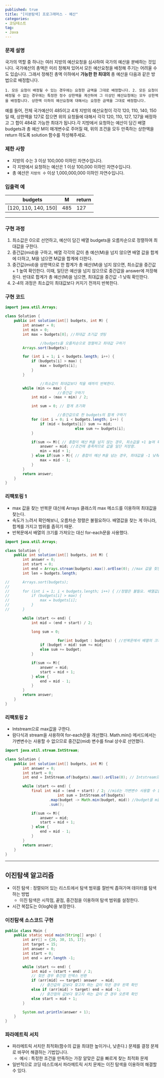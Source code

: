 ```yaml
---
published: true
title: "[이분탐색] 프로그래머스 - 예산"
categories: 
- 코딩테스트
tag:
- Java
---
```


### 문제 설명

국가의 역할 중 하나는 여러 지방의 예산요청을 심사하여 국가의 예산을 분배하는 것입니다. 국가예산의 총액은 미리 정해져 있어서 모든 예산요청을 배정해 주기는 어려울 수도 있습니다. 그래서 정해진 총액 이하에서 **가능한 한 최대의** 총 예산을 다음과 같은 방법으로 배정합니다.

`1. 모든 요청이 배정될 수 있는 경우에는 요청한 금액을 그대로 배정합니다.
2. 모든 요청이 배정될 수 없는 경우에는 특정한 정수 상한액을 계산하여 그 이상인 예산요청에는 모두 상한액을 배정합니다.
   상한액 이하의 예산요청에 대해서는 요청한 금액을 그대로 배정합니다.`

예를 들어, 전체 국가예산이 485이고 4개 지방의 예산요청이 각각 120, 110, 140, 150일 때, 상한액을 127로 잡으면 위의 요청들에 대해서 각각 120, 110, 127, 127을 배정하고 그 합이 484로 가능한 최대가 됩니다.각 지방에서 요청하는 예산이 담긴 배열 budgets과 총 예산 M이 매개변수로 주어질 때, 위의 조건을 모두 만족하는 상한액을 return 하도록 solution 함수를 작성해주세요.

### 제한 사항

- 지방의 수는 3 이상 100,000 이하인 자연수입니다.
- 각 지방에서 요청하는 예산은 1 이상 100,000 이하인 자연수입니다.
- 총 예산은 `지방의 수` 이상 1,000,000,000 이하인 자연수입니다.

### 입출력 예

| budgets | M | return |
| --- | --- | --- |
| [120, 110, 140, 150] | 485 | 127 |

---

### 구현 과정

1. 최소값은 0으로 선언하고, 예산이 담긴 배열 budgets을 오름차순으로 정렬하여 최대값을 구한다.
2. 중간값(mid)을 구하고,  배열 각각의 값이 총 예산(M)을 넘지 않으면 배열 값을 합계에 더하고, M을 넘으면 M값을 합계에 더한다.
3. 중간값(mid)을 상한액으로 한 합계가 총 예산(M)을 넘지 않으면, 최소값을 중간값 + 1 높여 확인한다. 이때, 일단은 예산을 넘지 않으므로 중간값을 answer에 저장해둔다. 반대로 합계가 총 예산(M)을 넘으면, 최대값을 중간값 -1 낮춰 확인한다.
4. 2-4의 과정은 최소값이 최대값보다 커지기 전까지 반복한다.

### 구현 코드

```java
import java.util.Arrays;

class Solution {
    public int solution(int[] budgets, int M) {
        int answer = 0;
        int min = 0;
        int max = budgets[0]; //최대값 초기값 셋팅

				//budgets을 오름차순으로 정렬하고 최대값 구하기
        Arrays.sort(budgets);

        for (int i = 1; i < budgets.length; i++) {
            if (budgets[i] > max) {
                max = budgets[i];
            }
        }

				//최소값이 최대값보다 작을 때까지 반복한다.
        while (min <= max) {
						//중간값 구하기
            int mid = (max + min) / 2;

            int sum = 0; // 합계 초기화

						//중간값으로 한 budgets의 합계 구하기
            for (int i = 0; i < budgets.length; i++) {
                if (mid < budgets[i]) sum += mid;
								else sum += budgets[i];
            }

            if(sum <= M){ // 총합이 예산 M을 넘지 않는 경우, 최소값을 +1 높여 확인한다.  
                answer = mid; //조건에 충족하므로 값을 일단 저장함.
                min = mid + 1;
            } else if(sum > M){ // 총합이 예산 M을 넘는 경우, 최대값을 -1 낮춰 확인한다.
                max = mid - 1;
            }
        }
        return answer;
    }
}
```

### 리팩토링 1

- max 값을 찾는 반복문 대신에 Arrays 클래스의 max 메소드를 이용하여 최대값을 찾는다.
- 속도가 느려서 확인해보니, 오름차순 정렬은 불필요하다. 배열값을 찾는 게 아니라, 합계를 가지고 범위를 좁히기 때문.
- 반복문에서 배열의 크기를 가져오는 대신 for-each문을 사용했다.

```java
import java.util.Arrays;

class Solution {
    public int solution(int[] budgets, int M) {
        int answer = 0;
        int start = 0;
        int end = Arrays.stream(budgets).max().orElse(0); //max 값을 찾는 반복문 대신에 Arrays 클래스의 max 메소드를 이용하여 최대값을 찾는다. 
        int len = budgets.length;

//      Arrays.sort(budgets);
//
//      for (int i = 1; i < budgets.length; i++) { //정렬은 불필요. 배열값을 찾는 게 아니라, 합계를 가지고 범위를 좁히기 때문.
//          if (budgets[i] > max) {
//              max = budgets[i];
//          }
//      }

        while (start <= end) {
            int mid = (end + start) / 2;

            long sum = 0;

						for(int budget : budgets) { //반복문에서 배열의 크기를 가져오는 대신 for-each문을 사용함.
                if (budget > mid) sum += mid;
                else sum += budget;
            }

            if(sum <= M){ 
                answer = mid; 
                start = mid + 1;
            } else { 
                end = mid - 1;
            }
        }
        return answer;
    }
}
```

### 리팩토링 2

- Intstream으로 max값을 구한다.
- 람다식과 stream을 사용하여 for-each문을 개선했다. Math.min() 메서드에서는 가변변수는 사용할 수 없으므로 중간값(mid) 변수를 final 상수로 선언했다.

```java
import java.util.stream.IntStream;

class Solution {
    public int solution(int[] budgets, int M) {
        int answer = 0;
        int start = 0;
        int end = IntStream.of(budgets).max().orElse(0); // Intstream으로 max값을 찾을 수 있다.

        while (start <= end) {
            final int mid = (end + start) / 2; //mid는 가변변수 사용할 수 없으므로 final 상수로 바꿔준다.
						int sum = IntStream.of(budgets)
                    .map(budget -> Math.min(budget, mid)) //budget을 mid와 비교하여 작은 값을 선택한다.
                    .sum();

            if(sum <= M){ 
                answer = mid; 
                start = mid + 1;
            } else { 
                end = mid - 1;
            }
        }
        return answer;
    }
}
```

---

## 이진탐색 알고리즘

- 이진 탐색 : 정렬되어 있는 리스트에서 탐색 범위를 절반씩 좁혀가며 데이터를 탐색하는 방법
    - 이진 탐색은 시작점, 끝점, 중간점을 이용하여 탐색 범위를 설정한다.
- 시간 복잡도는 0(logN)을 보장한다.

### 이진탐색 소스코드 구현

```java
public class Main {
    public static void main(String[] args) {
        int arr[] = {20, 30, 15, 17};
        int target = 15; 
        int answer = 0;
        int start = 0;
        int end = arr.length -1; 

        while (start <= end) {
            int mid = (start + end) / 2;
            // 찾은 경우 중간점 인덱스 반환
            if (arr[mid] == target) answer  = mid;
                // 중간값의 값보다 찾고자 하는 값이 작은 경우 왼쪽 확인
            else if (arr[mid] > target) end = mid -1;
                // 중간점의 값보다 찾고자 하는 값이 큰 경우 오른쪽 확인
            else start = mid + 1;
        }

        System.out.println(answer + 1);
    }
}
```

### 파라메트릭 서치

- 파라메트릭 서치란 최적화(함수의 값을 최대한 높이거나, 낮춘다.)  문제를 결정 문제로 바꾸어 해결하는 기법입니다.
    - 예시 : 특정한 조건을 만족하는 가장 알맞은 값을 빠르게 찾는 최적화 문제
- 일반적으로 코딩 테스트에서 파라메트릭 서치 문제는 이진 탐색을 이용하여 해결할 수 있다.